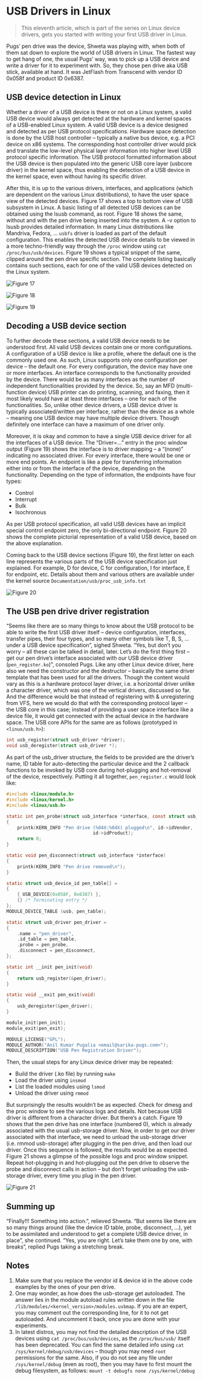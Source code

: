 # USB Drivers in Linux

> This eleventh article, which is part of the series on Linux device drivers, gets you started with writing your first USB driver in Linux.

Pugs’ pen drive was the device, Shweta was playing with, when both of them sat down to explore the world of USB drivers in Linux. The fastest way to get hang of one, the usual Pugs’ way, was to pick up a USB device and write a driver for it to experiment with. So, they chose pen drive aka USB stick, available at hand. It was JetFlash from Transcend with vendor ID 0x058f and product ID 0x6387.


## USB device detection in Linux

Whether a driver of a USB device is there or not on a Linux system, a valid USB device would always get detected at the hardware and kernel spaces of a USB-enabled Linux system. A valid USB device is a device designed and detected as per USB protocol specifications. Hardware space detection is done by the USB host controller – typically a native bus device, e.g. a PCI device on x86 systems. The corresponding host controller driver would pick and translate the low-level physical layer information into higher level USB protocol specific information. The USB protocol formatted information about the USB device is then populated into the generic USB core layer (usbcore driver) in the kernel space, thus enabling the detection of a USB device in the kernel space, even without having its specific driver.

After this, it is up to the various drivers, interfaces, and applications (which are dependent on the various Linux distributions), to have the user space view of the detected devices. Figure 17 shows a top to bottom view of USB subsystem in Linux. A basic listing of all detected USB devices can be obtained using the lsusb command, as root. Figure 18 shows the same, without and with the pen drive being inserted into the system. A -v option to lsusb provides detailed information. In many Linux distributions like Mandriva, Fedora, … `usbfs` driver is loaded as part of the default configuration. This enables the detected USB device details to be viewed in a more techno-friendly way through the `/proc` window using `cat /proc/bus/usb/devices`. Figure 19 shows a typical snippet of the same, clipped around the pen drive specific section. The complete listing basically contains such sections, each for one of the valid USB devices detected on the Linux system.

![Figure 17](/Images/Part11/figure_17_usb_subsystem_in_linux.png)

![Figure 18](/Images/Part11/figure_18_lsusb_output.png)

![Figure 19](/Images/Part11/figure_19_usb_proc_window_snippet.png)

## Decoding a USB device section

To further decode these sections, a valid USB device needs to be understood first. All valid USB devices contain one or more configurations. A configuration of a USB device is like a profile, where the default one is the commonly used one. As such, Linux supports only one configuration per device – the default one. For every configuration, the device may have one or more interfaces. An interface corresponds to the functionality provided by the device. There would be as many interfaces as the number of independent functionalities provided by the device. So, say an MFD (multi-function device) USB printer can do printing, scanning, and faxing, then it most likely would have at least three interfaces – one for each of the functionalities. So, unlike other device drivers, a USB device driver is typically associated/written per interface, rather than the device as a whole – meaning one USB device may have multiple device drivers. Though definitely one interface can have a maximum of one driver only.

Moreover, it is okay and common to have a single USB device driver for all the interfaces of a USB device. The “Driver=…” entry in the proc window output (Figure 19) shows the interface is to driver mapping – a “(none)” indicating no associated driver. For every interface, there would be one or more end points. An endpoint is like a pipe for transferring information either into or from the interface of the device, depending on the functionality. Depending on the type of information, the endpoints have four types:

- Control
- Interrupt
- Bulk
- Isochronous

As per USB protocol specification, all valid USB devices have an implicit special control endpoint zero, the only bi-directional endpoint. Figure 20 shows the complete pictorial representation of a valid USB device, based on the above explanation.

Coming back to the USB device sections (Figure 19), the first letter on each line represents the various parts of the USB device specification just explained. For example, D for device, C for configuration, I for interface, E for endpoint, etc. Details about them and various others are available under the kernel source `Documentation/usb/proc_usb_info.txt`

![Figure 20](/Images/Part11/figure_20_usb_device_overview.png)

## The USB pen drive driver registration

“Seems like there are so many things to know about the USB protocol to be able to write the first USB driver itself – device configuration, interfaces, transfer pipes, their four types, and so many other symbols like T, B, S, … under a USB device specification”, sighed Shweta. “Yes, but don’t you worry – all these can be talked in detail, later. Let’s do the first thing first – get our pen drive’s interface associated with our USB device driver (`pen_register.ko`)”, consoled Pugs. Like any other Linux device driver, here also we need the constructor and the destructor – basically the same driver template that has been used for all the drivers. Though the content would vary as this is a hardware protocol layer driver, i.e. a horizontal driver unlike a character driver, which was one of the vertical drivers, discussed so far. And the difference would be that instead of registering with & unregistering from VFS, here we would do that with the corresponding protocol layer – the USB core in this case; instead of providing a user space interface like a device file, it would get connected with the actual device in the hardware space. The USB core APIs for the same are as follows (prototyped in `<linux/usb.h>`):


```C
int usb_register(struct usb_driver *driver);
void usb_deregister(struct usb_driver *);
```

As part of the usb_driver structure, the fields to be provided are the driver’s name, ID table for auto-detecting the particular device and the 2 callback functions to be invoked by USB core during hot-plugging and hot-removal of the device, respectively. Putting it all together, `pen_register.c` would look like:

```C
#include <linux/module.h>
#include <linux/kernel.h>
#include <linux/usb.h>

static int pen_probe(struct usb_interface *interface, const struct usb_device_id *id)
{
	printk(KERN_INFO "Pen drive (%04X:%04X) plugged\n", id->idVendor,
								id->idProduct);
	return 0;
}

static void pen_disconnect(struct usb_interface *interface)
{
	printk(KERN_INFO "Pen drive removed\n");
}

static struct usb_device_id pen_table[] =
{
	{ USB_DEVICE(0x058F, 0x6387) },
	{} /* Terminating entry */
};
MODULE_DEVICE_TABLE (usb, pen_table);

static struct usb_driver pen_driver =
{
	.name = "pen_driver",
	.id_table = pen_table,
	.probe = pen_probe,
	.disconnect = pen_disconnect,
};

static int __init pen_init(void)
{
	return usb_register(&pen_driver);
}

static void __exit pen_exit(void)
{
	usb_deregister(&pen_driver);
}

module_init(pen_init);
module_exit(pen_exit);

MODULE_LICENSE("GPL");
MODULE_AUTHOR("Anil Kumar Pugalia <email@sarika-pugs.com>");
MODULE_DESCRIPTION("USB Pen Registration Driver");
```

Then, the usual steps for any Linux device driver may be repeated:

- Build the driver (.ko file) by running `make`
- Load the driver using `insmod`
- List the loaded modules using `lsmod`
- Unload the driver using `rmmod`

But surprisingly the results wouldn’t be as expected. Check for dmesg and the proc window to see the various logs and details. Not because USB driver is different from a character driver. But there’s a catch. Figure 19 shows that the pen drive has one interface (numbered 0), which is already associated with the usual usb-storage driver. Now, in order to get our driver associated with that interface, we need to unload the usb-storage driver (i.e. rmmod usb-storage) after plugging in the pen drive, and then load our driver. Once this sequence is followed, the results would be as expected. Figure 21 shows a glimpse of the possible logs and proc window snippet. Repeat hot-plugging in and hot-plugging out the pen drive to observe the probe and disconnect calls in action – but don’t forget unloading the usb-storage driver, every time you plug in the pen driver.

![Figure 21](/Images/Part11/figure_21_pen_driver.png)

## Summing up

“Finally!!! Something into action.”, relieved Shweta. “But seems like there are so many things around (like the device ID table, probe, disconnect, …), yet to be assimilated and understood to get a complete USB device driver, in place”, she continued. “Yes, you are right. Let’s take them one by one, with breaks”, replied Pugs taking a stretching break.

## Notes

1. Make sure that you replace the vendor id & device id in the above code examples by the ones of your pen drive.
2. One may wonder, as how does the usb-storage get autoloaded. The answer lies in the module autoload rules written down in the file `/lib/modules/<kernel_version>/modules.usbmap`. If you are an expert, you may comment out the corresponding line, for it to not get autoloaded. And uncomment it back, once you are done with your experiments.
3. In latest distros, you may not find the detailed description of the USB devices using `cat /proc/bus/usb/devices`, as the `/proc/bus/usb/` itself has been deprecated. You can find the same detailed info using `cat /sys/kernel/debug/usb/devices` – though you may need `root` permissions for the same. Also, if you do not see any file under `/sys/kernel/debug` (even as root), then you may have to first mount the debug filesystem, as follows: `mount -t debugfs none /sys/kernel/debug`
